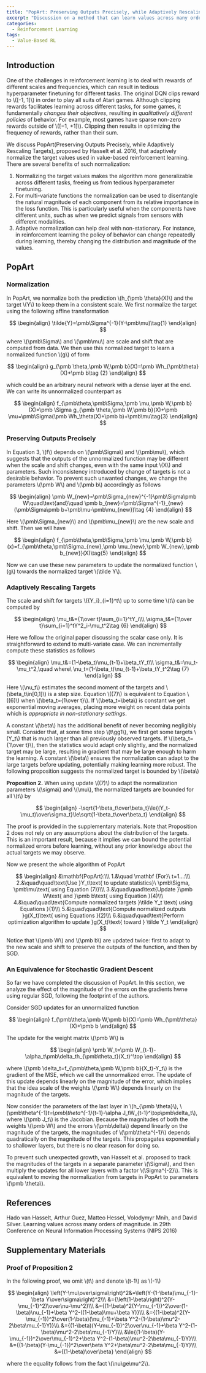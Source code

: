 ```yaml
---
title: "PopArt: Preserving Outputs Precisely, while Adaptively Rescaling Targets"
excerpt: "Discussion on a method that can learn values across many orders of magnitudes."
categories:
  - Reinforcement Learning
tags:
  - Value-Based RL 
---
```


## Introduction

One of the challenges in reinforcement learning is to deal with rewards of different scales and frequencies, which can result in tedious hyperparameter finetuning for different tasks. The original DQN clips reward to \\([-1, 1]\\) in order to play all suits of Atari games. Although clipping rewards facilitates learning across different tasks, for some games, it fundamentally *changes their objectives*, resulting in *qualitatively different policies* of behavior. For example, most games have sparse non-zero rewards outside of \\([−1, +1]\\). Clipping then results in optimizing the frequency of rewards, rather than their sum. 

We discuss PopArt(Preserving Outputs Precisely, while Adaptively Rescaling Targets), proposed by Hasselt et al. 2016, that adaptively normalize the target values used in value-based reinforcement learning. There are several benefits of such normalization:

1. Normalizing the target values makes the algorithm more generalizable across different tasks, freeing us from tedious hyperparameter finetuning.
2. For multi-variate functions the normalization can be used to disentangle the natural magnitude of each component from its relative importance in the loss function. This is particularly useful when the components have different units, such as when we predict signals from sensors with different modalities. 
3. Adaptive normalization can help deal with non-stationary. For instance, in reinforcement learning the policy of behavior can change repeatedly during learning, thereby changing the distribution and magnitude of the values.

## PopArt

### Normalization

In PopArt, we normalize both the prediction \\(h_{\pmb \theta}(X)\\) and the target \\(Y\\) to keep them in a consistent scale. We first normalize the target using the following affine transformation

$$
\begin{align}
\tilde{Y}=\pmb\Sigma^{-1}(Y-\pmb\mu)\tag{1}
\end{align}
$$

where \\(\pmb\Sigma\\) and \\(\pmb\mu\\) are scale and shift that are computed from data. We then use this normalized target to learn a normalized function \\(g\\) of form


$$
\begin{align}
g_{\pmb \theta,\pmb W,\pmb b}(X)=\pmb Wh_{\pmb\theta}(X)+\pmb b\tag {2}
\end{align}
$$

which could be an arbitrary neural network with a dense layer at the end. We can write its unnormalized counterpart as

$$
\begin{align}
f_{\pmb\theta,\pmb\Sigma,\pmb \mu,\pmb W,\pmb b}(X)=\pmb \Sigma g_{\pmb \theta,\pmb W,\pmb b}(X)+\pmb \mu=\pmb\Sigma(\pmb Wh_\theta(X)+\pmb b)+\pmb\mu\tag{3}
\end{align}
$$


### Preserving Outputs Precisely

In Equation 3, \\(f\\) depends on \\(\pmb\Sigma\\) and \\(\pmb\mu\\), which suggests that the outputs of the unnormalized function may be different when the scale and shift changes, even with the same input \\(X\\) and parameters. Such inconsistency introduced by change of targets is not a desirable behavior. To prevent such unwanted changes, we change the parameters \\(\pmb W\\) and \\(\pmb b\\) accordingly as follows

$$
\begin{align}
\pmb W_{new}=\pmb\Sigma_{new}^{-1}\pmb\Sigma\pmb W\quad\text{and}\quad \pmb b_{new}=\pmb\Sigma^{-1}_{new}(\pmb\Sigma\pmb b+\pmb\mu-\pmb\mu_{new})\tag {4}
\end{align}
$$

Here \\(\pmb\Sigma_{new}\\) and \\(\pmb\mu_{new}\\) are the new scale and shift. Then we will have 

$$
\begin{align}
f_{\pmb\theta,\pmb\Sigma,\pmb \mu,\pmb W,\pmb b}(x)=f_{\pmb\theta,\pmb\Sigma_{new},\pmb \mu_{new},\pmb W_{new},\pmb b_{new}}(X)\tag{5}
\end{align}
$$

Now we can use these new parameters to update the normalized function \\(g\\) towards the normalized target \\(\tilde Y\\).

### Adaptively Rescaling Targets

The scale and shift for targets \\(\{Y_i\}_{i=1}^t\\) up to some time \\(t\\) can be computed by

$$
\begin{align}
\mu_t&={1\over t}\sum_{i=1}^tY_i\\\
\sigma_t&={1\over t}\sum_{i=1}^tY^2_i-\mu_t^2\tag {6}
\end{align}
$$

Here we follow the original paper discussing the scalar case only. It is straightforward to extend to multi-variate case. We can incrementally compute these statistics as follows

$$
\begin{align}
\mu_t&=(1-\beta_t)\mu_{t-1}+\beta_tY_t\\\
\sigma_t&=\nu_t-\mu_t^2,\quad where\ \nu_t=(1-\beta_t)\nu_{t-1}+\beta_tY_t^2\tag {7}
\end{align}
$$

Here \\(\nu_t\\) estimates the second moment of the targets and \\(\beta_t\in[0,1]\\) is a step size. Equation \\((7)\\) is equivalent to Equation \\((6)\\) when \\(\beta_t={1\over t}\\). If \\(\beta_t=\beta\\) is constant we get exponential moving averages, placing more weight on recent data points which is *appropriate in non-stationary settings*.

A constant \\(\beta\\) has the additional benefit of never becoming negligibly small. Consider that, at some time step \\(t\gg1\\), we first get some targets \\(Y_t\\) that is much larger than all previously observed targets. If \\(\beta_t={1\over t}\\), then the statistics would adapt only slightly, and the normalized target may be large, resulting in gradient that may be large enough to harm the learning. A constant \\(\beta\\) ensures the normalization can adapt to the large targets before updating, potentially making learning more robust. The following proposition suggests the normalized target is bounded by \\(\beta\\)

**Proposition 2.** When using update \\((7)\\) to adapt the normalization parameters \\(\sigma\\) and \\(\mu\\), the normalized targets are bounded for all \\(t\\) by

$$
\begin{align}
-\sqrt{1-\beta_t\over\beta_t}\le{(Y_t-\mu_t)\over\sigma_t}\le\sqrt{1-\beta_t\over\beta_t}
\end{align}
$$

The proof is provided in the supplementary materials. Note that Proposition 2 does not rely on any assumptions about the distribution of the targets. This is an important result, because it implies we can bound the potential normalized errors before learning, without any prior knowledge about the actual targets we may observe.

Now we present the whole algorithm of PopArt

$$
\begin{align}
&\mathbf{PopArt}:\\\
1.&\quad \mathbf {For}\ t=1...:\\\
2.&\quad\quad\text{Use }Y_t\text{ to update statistics}\ \pmb\Sigma, \pmb\mu\text{ using Equation (7)}\\\
3.&\quad\quad\text{Update }\pmb W\text{ and }\pmb b\text{ using Equation }(4)\\\
4.&\quad\quad\text{Compute normalized targets }\tilde Y_t \text{ using Equations }(1)\\\
5.&\quad\quad\text{Compute normalized outputs }g(X_t)\text{ using Equations }(2)\\\
6.&\quad\quad\text{Perform optimization algorithm to update }g(X_t)\text{ toward } \tilde Y_t
\end{align}
$$

Notice that \\(\pmb W\\) and \\(\pmb b\\) are updated twice: first to adapt to the new scale and shift to preserve the outputs of the function, and then by SGD.

### An Equivalence for Stochastic Gradient Descent

So far we have completed the discussion of PopArt. In this section, we analyze the effect of the magnitude of the errors on the gradients hwne using regular SGD, following the footprint of the authors.

Consider SGD updates for an unnormalized function

$$
\begin{align}
f_{\pmb\theta,\pmb W,\pmb b}(X)=\pmb Wh_{\pmb\theta}(X)+\pmb b
\end{align}
$$

The update for the weight matrix \\(\pmb W\\) is

$$
\begin{align}
\pmb W_t=\pmb W_{t-1}-\alpha_t\pmb\delta_th_{\pmb\theta_t}(X_t)^\top
\end{align}
$$

where \\(\pmb \delta_t=f_{\pmb\theta,\pmb W,\pmb b}(X_t)-Y_t\\) is the gradient of the MSE, which we call the unnormalized error. The update of this update depends linearly on the magnitude of the error, which implies that the idea scale of the weights \\(\pmb W\\) depends linearly on the magnitude of the targets.

Now consider the parameters of the last layer in \\(h_{\pmb \theta}\\), \\(\pmb\theta^{-1}_t=\pmb\theta^{-1}_{t-1}-\alpha J_tW_{t-1}^\top\pmb\delta_t\\), where \\(\pmb J_t\\) is the Jacobian. Because the magnitudes of both the weights \\(\pmb W\\) and the errors \\(\pmb\delta\\) depend linearly on the magnitude of the targets, the magnitudes of \\(\pmb\theta^{-1}\\) depends quadratically on the magnitude of the targets. This propagates exponentially to shallower layers, but there is no clear reason for doing so.

To prevent such unexpected growth, van Hasselt et al. proposed to track the magnitudes of the targets in a separate parameter \\(\Sigma\\), and then multiply the updates for all lower layers with a factor \\(\Sigma^{-2}\\). This is equivalent to moving the normalization from targets in PopArt to parameters \\(\pmb \theta\\).

## References

Hado van Hasselt, Arthur Guez, Matteo Hessel, Volodymyr Mnih, and David Silver. Learning values across many orders of magnitude. in 29th Conference on Neural Information Processing Systems (NIPS 2016)

## Supplementary Materials

### Proof of Proposition 2

In the following proof, we omit \\(t\\) and denote \\(t-1\\) as \\(-1\\)

$$
\begin{align}
\left(Y-\mu\over\sigma\right)^2&=\left(Y-(1-\beta)\mu_{-1}-\beta Y\over\sigma\right)^2\\\
&={\left(1-\beta\right)^2(Y-\mu_{-1}^2)\over\nu-\mu^2}\\\
&={(1-\beta)^2(Y-\mu_{-1})^2\over(1-\beta)\nu_{-1}+\beta Y^2-((1-\beta)\mu+\beta Y)}\\\
&={(1-\beta)^2(Y-\mu_{-1})^2\over(1-\beta)(\nu_{-1}+\beta Y^2-(1-\beta)\mu^2-2\beta\mu_{-1}Y)}\\\
&={(1-\beta)(Y-\mu_{-1})^2\over\nu_{-1}+\beta Y^2-(1-\beta)\mu^2-2\beta\mu_{-1}Y}\\\
&\le{(1-\beta)(Y-\mu_{-1})^2\over\mu_{-1}^2+\beta Y^2-(1-\beta)\mu^2-2\beta\mu_{-1}Y}\\\
&={(1-\beta)(Y-\mu_{-1})^2\over\beta Y^2+\beta\mu^2-2\beta\mu_{-1}Y}\\\
&={(1-\beta)\over\beta}
\end{align}
$$

where the equality follows from the fact \\(\nu\ge\mu^2\\).
